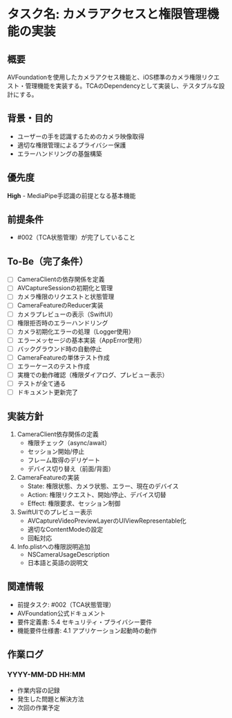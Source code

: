 # タスク名: カメラアクセスと権限管理機能の実装

## 概要
AVFoundationを使用したカメラアクセス機能と、iOS標準のカメラ権限リクエスト・管理機能を実装する。TCAのDependencyとして実装し、テスタブルな設計にする。

## 背景・目的
- ユーザーの手を認識するためのカメラ映像取得
- 適切な権限管理によるプライバシー保護
- エラーハンドリングの基盤構築

## 優先度
**High** - MediaPipe手認識の前提となる基本機能

## 前提条件
- #002（TCA状態管理）が完了していること

## To-Be（完了条件）
- [ ] CameraClientの依存関係を定義
- [ ] AVCaptureSessionの初期化と管理
- [ ] カメラ権限のリクエストと状態管理
- [ ] CameraFeatureのReducer実装
- [ ] カメラプレビューの表示（SwiftUI）
- [ ] 権限拒否時のエラーハンドリング
- [ ] カメラ初期化エラーの処理（Logger使用）
- [ ] エラーメッセージの基本実装（AppError使用）
- [ ] バックグラウンド時の自動停止
- [ ] CameraFeatureの単体テスト作成
- [ ] エラーケースのテスト作成
- [ ] 実機での動作確認（権限ダイアログ、プレビュー表示）
- [ ] テストが全て通る
- [ ] ドキュメント更新完了

## 実装方針
1. CameraClient依存関係の定義
   - 権限チェック（async/await）
   - セッション開始/停止
   - フレーム取得のデリゲート
   - デバイス切り替え（前面/背面）
2. CameraFeatureの実装
   - State: 権限状態、カメラ状態、エラー、現在のデバイス
   - Action: 権限リクエスト、開始/停止、デバイス切替
   - Effect: 権限要求、セッション制御
3. SwiftUIでのプレビュー表示
   - AVCaptureVideoPreviewLayerのUIViewRepresentable化
   - 適切なContentModeの設定
   - 回転対応
4. Info.plistへの権限説明追加
   - NSCameraUsageDescription
   - 日本語と英語の説明文

## 関連情報
- 前提タスク: #002（TCA状態管理）
- AVFoundation公式ドキュメント
- 要件定義書: 5.4 セキュリティ・プライバシー要件
- 機能要件仕様書: 4.1 アプリケーション起動時の動作

## 作業ログ
### YYYY-MM-DD HH:MM
- 作業内容の記録
- 発生した問題と解決方法
- 次回の作業予定